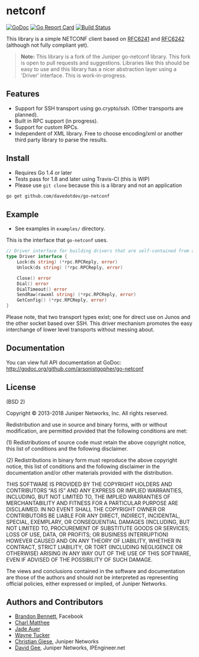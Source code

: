 # netconf

[![GoDoc](https://godoc.org/github.com/davedotdev/go-netconf/netconf?status.svg)](https://godoc.org/github.com/davedotdev/go-netconf/netconf)
[![Go Report Card](https://goreportcard.com/badge/github.com/davedotdev/go-netconf)](https://goreportcard.com/report/github.com/davedotdev/go-netconf)
[![Build Status](https://travis-ci.org/davedotdev/go-netconf.svg?branch=master)](https://travis-ci.org/davedotdev/go-netconf)

This library is a simple NETCONF client based on [RFC6241](http://tools.ietf.org/html/rfc6241) and [RFC6242](http://tools.ietf.org/html/rfc6242) (although not fully compliant yet).

> **Note:** This library is a fork of the Juniper go-netconf library. This fork is open to pull requests and suggestions. Libraries like this should be easy to use and this library has a nicer abstraction layer using a 'Driver' interface. This is work-in-progress.

## Features
* Support for SSH transport using go.crypto/ssh. (Other transports are planned).
* Built in RPC support (in progress).
* Support for custom RPCs.
* Independent of XML library.  Free to choose encoding/xml or another third party library to parse the results.

## Install
* Requires Go 1.4 or later
* Tests pass for 1.8 and later using Travis-CI (this is WIP)
* Please use `git clone` because this is a library and not an application

```bash
go get github.com/davedotdev/go-netconf
```

## Example
* See examples in `examples/` directory.

This is the interface that `go-netconf` uses.

```go
// Driver interface for building drivers that are self-contained from a user's perspective.
type Driver interface {
	Lock(ds string) (*rpc.RPCReply, error)
	Unlock(ds string) (*rpc.RPCReply, error)

	Close() error
	Dial() error
	DialTimeout() error
	SendRaw(rawxml string) (*rpc.RPCReply, error)
	GetConfig() (*rpc.RPCReply, error)
}
```

Please note, that two transport types exist; one for direct use on Junos and the other socket based over SSH. This driver mechanism promotes the easy interchange of lower level transports without messing about.

## Documentation
You can view full API documentation at GoDoc: http://godoc.org/github.com/arsonistgopher/go-netconf

## License
(BSD 2)

Copyright © 2013-2018 Juniper Networks, Inc. All rights reserved.

Redistribution and use in source and binary forms, with or without modification, are permitted provided that the following conditions are met:

(1) Redistributions of source code must retain the above copyright notice, this list of conditions and the following disclaimer.

(2) Redistributions in binary form must reproduce the above copyright notice, this list of conditions and the following disclaimer in the documentation and/or other materials provided with the distribution.

THIS SOFTWARE IS PROVIDED BY THE COPYRIGHT HOLDERS AND CONTRIBUTORS “AS IS” AND ANY EXPRESS OR IMPLIED WARRANTIES, INCLUDING, BUT NOT LIMITED TO, THE IMPLIED WARRANTIES OF MERCHANTABILITY AND FITNESS FOR A PARTICULAR PURPOSE ARE DISCLAIMED. IN NO EVENT SHALL THE COPYRIGHT OWNER OR CONTRIBUTORS BE LIABLE FOR ANY DIRECT, INDIRECT, INCIDENTAL, SPECIAL, EXEMPLARY, OR CONSEQUENTIAL DAMAGES (INCLUDING, BUT NOT LIMITED TO, PROCUREMENT OF SUBSTITUTE GOODS OR SERVICES; LOSS OF USE, DATA, OR PROFITS; OR BUSINESS INTERRUPTION) HOWEVER CAUSED AND ON ANY THEORY OF LIABILITY, WHETHER IN CONTRACT, STRICT LIABILITY, OR TORT (INCLUDING NEGLIGENCE OR OTHERWISE) ARISING IN ANY WAY OUT OF THE USE OF THIS SOFTWARE, EVEN IF ADVISED OF THE POSSIBILITY OF SUCH DAMAGE.

The views and conclusions contained in the software and documentation are those of the authors and should not be interpreted as representing official policies, either expressed or implied, of Juniper Networks.

Authors and Contributors
------------------------
* [Brandon Bennett](https://github.com/nemith), Facebook
* [Charl Matthee](https://github.com/charl)
* [Jade Auer](https://github.com/jda)
* [Wayne Tucker](https://github.com/wtucker)
* [Christian Giese](https://github.com/GIC-de), Juniper Networks
* [David Gee](https://github.com/davedotdev), Juniper Networks, IPEngineer.net
